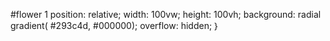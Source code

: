 #flower 1
position: relative;
width: 100vw; height: 100vh;
background: radial gradient(
#293c4d, #000000); overflow: hidden;
｝
